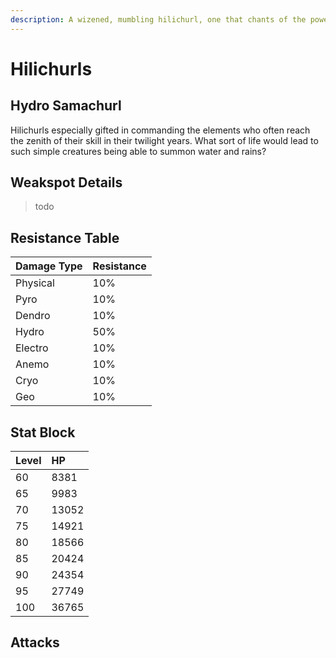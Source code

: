 ```yaml
---
description: A wizened, mumbling hilichurl, one that chants of the power of Hydro..
---
```


# Hilichurls

## Hydro Samachurl

Hilichurls especially gifted in commanding the elements who often reach the zenith of their skill in their twilight years. What sort of life would lead to such simple creatures being able to summon water and rains?

## Weakspot Details

> todo

## Resistance Table

| Damage Type | Resistance |
| :--- | :--- |
| Physical | 10% |
| Pyro | 10% |
| Dendro | 10% |
| Hydro | 50% |
| Electro | 10% |
| Anemo | 10% |
| Cryo | 10% |
| Geo | 10% |

## Stat Block

| Level | HP |
| :--- | :--- |
| 60 | 8381 |
| 65 | 9983 |
| 70 | 13052 |
| 75 | 14921 |
| 80 | 18566 |
| 85 | 20424 |
| 90 | 24354 |
| 95 | 27749 |
| 100 | 36765 |

## Attacks

